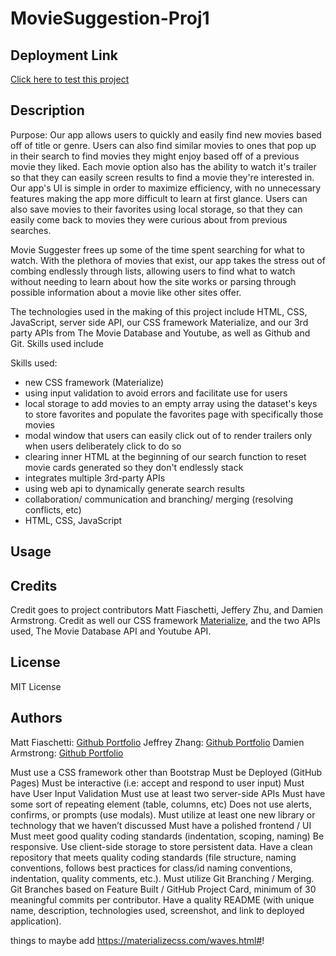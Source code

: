 # MovieSuggestion-Proj1

## Deployment Link
<a href="https://fiaschettima.github.io/MovieSuggestion-Proj1">Click here to test this project</a>

## Description
Purpose:
Our app allows users to quickly and easily find new movies based off of title or genre. Users can also find similar movies to ones that pop up in their search to find movies they might enjoy based off of a previous movie they liked. Each movie option also has the ability to watch it's trailer so that they can easily screen results to find a movie they're interested in. Our app's UI is simple in order to maximize efficiency, with no unnecessary features making the app more difficult to learn at first glance. Users can also save movies to their favorites using local storage, so that they can easily come back to movies they were curious about from previous searches.

 Movie Suggester frees up some of the time spent searching for what to watch. With the plethora of movies that exist, our app takes the stress out of combing endlessly through lists, allowing users to find what to watch without needing to learn about how the site works or parsing through possible information about a movie like other sites offer.

The technologies used in the making of this project include HTML, CSS, JavaScript, server side API, our CSS framework Materialize, and our 3rd party APIs from The Movie Database and Youtube, as well as Github and Git. Skills used include
 
Skills used:
- new CSS framework (Materialize)
- using input validation to avoid errors and facilitate use for users
- local storage to add movies to an empty array using the dataset's keys to store favorites and populate the favorites page with specifically those movies 
- modal window that users can easily click out of to render trailers only when users deliberately click to do so
- clearing inner HTML at the beginning of our search function to reset movie cards generated so they don't endlessly stack
- integrates multiple 3rd-party APIs
- using web api to dynamically generate search results
- collaboration/ communication and branching/ merging (resolving conflicts, etc)
- HTML, CSS, JavaScript

## Usage


## Credits
Credit goes to project contributors Matt Fiaschetti, Jeffery Zhu, and Damien Armstrong. Credit as well our CSS framework <a href="https://materializecss.com/">Materialize</a>, and the two APIs used, The Movie Database API and Youtube API.

## License
MIT License

## Authors
Matt Fiaschetti: <a href="https://github.com/fiaschettima">Github Portfolio</a>
Jeffrey Zhang: <a href="https://github.com/jeffz98">Github Portfolio</a>
Damien Armstrong: <a href="https://github.com/pirosvs">Github Portfolio</a>


Must use a CSS framework other than Bootstrap
Must be Deployed (GitHub Pages)
Must be interactive (i.e: accept and respond to user input) 
Must have User Input Validation
Must use at least two server-side APIs
Must have some sort of repeating element (table, columns, etc)
Does not use alerts, confirms, or prompts (use modals).
Must utilize at least one new library or technology that we haven’t discussed
Must have a polished frontend / UI
Must meet good quality coding standards (indentation, scoping, naming)
Be responsive.
Use client-side storage to store persistent data.
Have a clean repository that meets quality coding standards (file structure, naming conventions, follows best practices for class/id naming conventions, indentation, quality comments, etc.).
Must utilize Git Branching / Merging. Git Branches based on Feature Built / GitHub Project Card, minimum of 30 meaningful commits per contributor.
Have a quality README (with unique name, description, technologies used, screenshot, and link to deployed application).

things to maybe  add
https://materializecss.com/waves.html#!